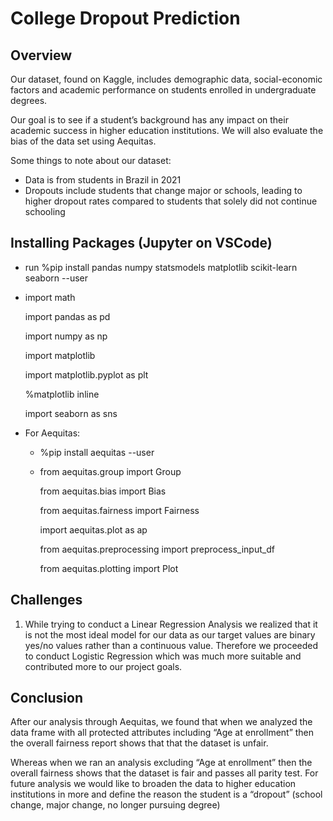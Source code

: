 # College Dropout Prediction 

## Overview

Our dataset, found on Kaggle, includes demographic data, social-economic factors and academic performance on students enrolled in undergraduate degrees. 

Our goal is to see if a student’s background has any impact on their academic success in higher education institutions. We will also evaluate the bias of the data set using Aequitas.

Some things to note about our dataset: 
- Data is from students in Brazil in 2021
- Dropouts include students that change major or schools, leading to higher dropout rates compared to students that solely did not continue schooling

## Installing Packages (Jupyter on VSCode)

- run %pip install pandas numpy statsmodels matplotlib scikit-learn seaborn --user
- import math

  import pandas as pd
  
  import numpy as np
  
  import matplotlib
  
  import matplotlib.pyplot as plt
  
  %matplotlib inline
  
  import seaborn as sns
  
  
- For Aequitas:
  - %pip install aequitas --user
  - from aequitas.group import Group
  
    from aequitas.bias import Bias
    
    from aequitas.fairness import Fairness
    
    import aequitas.plot as ap
    
    from aequitas.preprocessing import preprocess_input_df
    
    from aequitas.plotting import Plot
    

## Challenges

1. While trying to conduct a Linear Regression Analysis we realized that it is not the most ideal model for our data as our target values are binary yes/no values rather than a continuous value. Therefore we proceeded to conduct Logistic Regression which was much more suitable and contributed more to our project goals.

## Conclusion

After our analysis through Aequitas, we found that when we analyzed the data frame with all protected attributes including “Age at enrollment” then the overall fairness report shows that that the dataset is unfair.

Whereas when we ran an analysis excluding “Age at enrollment” then the overall fairness shows that the dataset is fair and passes all parity test.
For future analysis we would like to broaden the data to higher education institutions in more and define the reason the student is a “dropout” (school change, major change, no longer pursuing degree)


